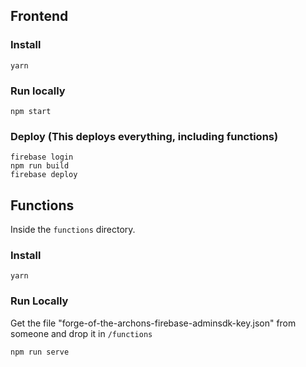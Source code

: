 ## Frontend

### Install

`yarn`

### Run locally

`npm start`

### Deploy (This deploys everything, including functions)

```
firebase login
npm run build
firebase deploy
```

## Functions

Inside the `functions` directory.

### Install

```
yarn
```

### Run Locally

Get the file "forge-of-the-archons-firebase-adminsdk-key.json" from someone and drop it in `/functions`

```
npm run serve
```
